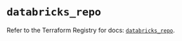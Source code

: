 # `databricks_repo`

Refer to the Terraform Registry for docs: [`databricks_repo`](https://registry.terraform.io/providers/databricks/databricks/1.48.2/docs/resources/repo).
